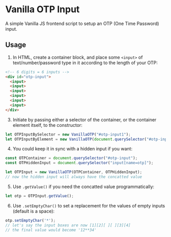 # Vanilla OTP Input
A simple Vanilla JS frontend script to setup an OTP (One Time Password) input.

## Usage
1. In HTML, create a container block, and place some `<input>` of text/number/password type in it according to the length of your OTP:
```html
<!-- 6 digits = 6 inputs -->
<div id="otp-input">
  <input>
  <input>
  <input>
  <input>
  <input>
  <input>
</div>
```
3. Initiate by passing either a selector of the container, or the container element itself, to the constructor:
```js
let OTPInputBySelector = new VanillaOTP("#otp-input1");
let OTPInputByElement = new VanillaOTP(document.querySelector("#otp-input2"));
```
4. You could keep it in sync with a hidden input if you want:
```js
const OTPContainer = document.querySelector("#otp-input");
const OTPHiddenInput = document.querySelector("input[name=otp]");

let OTPInput = new VanillaOTP(OTPContainer, OTPHiddenInput);
// now the hidden input will always have the concatted value
```
5. Use `.getValue()` if you need the concatted value programmatically:
```js
let otp = OTPInput.getValue();
```
6. Use `.setEmptyChar()` to set a replacement for the values of empty inputs (default is a space):
```js
otp.setEmptyChar('*');
// let's say the input boxes are now [1][2][ ][ ][3][4]
// the final value would become '12**34'
```